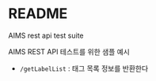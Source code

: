 # README

AIMS rest api test suite

AIMS REST API 테스트를 위한 샘플 예시

- `/getLabelList` : 태그 목록 정보를 반환한다
